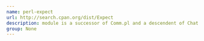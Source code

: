 ```yaml
---
name: perl-expect
url: http://search.cpan.org/dist/Expect
description: module is a successor of Comm.pl and a descendent of Chat.pl. It more closely ressembles the Tcl Expect language than its predecessors. URL : http://search.cpan.org/dist/Expect Groups : None
group: None
---
```

